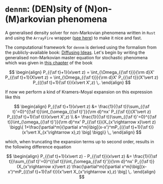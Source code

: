 # `dennm`: (DEN)sity of (N)on-(M)arkovian phenomena

A generalised density solver for non-Markovian phenomena written in `Rust` and using the `ArrayFire` wrapper ([see here](https://github.com/arrayfire/arrayfire-rust)) to make it nice and fast.

The computational framework for `dennm` is derived using the formalism from the publicly-available book: [Diffusing Ideas](https://umbralcalc.github.io/diffusing-ideas/). Let's begin by writing the generalised non-Markovian master equation for stochastic phenomena which was given in [this chapter](https://umbralcalc.github.io/diffusing-ideas/empirical_probabilistic_reweighting/chapter.pdf) of the book

$$
\begin{align}
P_{{\sf t}+1}(x\vert z) = \int_{\Omega_{{\sf t}}}{\rm d}X' P_{{\sf t}+1}(X\vert z) = \int_{\Omega_{{\sf t}}}{\rm d}X' P_{{\sf t}}(X'\vert z) P_{({\sf t}+1){\sf t}}(x\vert X',z) \,.
\end{align}
$$

If now we perform a kind of Kramers-Moyal expansion on this expression like this

$$
\begin{align}
P_{{\sf t}+1}(x\vert z) &= \frac{1}{{\sf t}}\sum_{{\sf t}'=0}^{{\sf t}}\int_{\omega_{{\sf t}'}}{\rm d}^nx' P_{{\sf t}}(X'\vert z) P_{({\sf t}+1){\sf t}}(x\vert X',z) \\
&= \frac{1}{{\sf t}}\sum_{{\sf t}'=0}^{{\sf t}}\int_{\omega_{{\sf t}'}}{\rm d}^nx' P_{{\sf t}}(X_{x'\rightarrow x}\vert z) \bigg\{ 1+\frac{\partial^m}{\partial x^m}\big[(x-x')^mP_{({\sf t}+1){\sf t}}(x'\vert X_{x'\rightarrow x},z) \big] \bigg\} \,,
\end{align}
$$

which, when truncating the expansion terms up to second order, results in the following difference equation

$$
\begin{align}
P_{{\sf t}+1}(x\vert z) - P_{{\sf t}}(x\vert z) &= \frac{1}{{\sf t}}\sum_{{\sf t}'=0}^{{\sf t}}\int_{\omega_{{\sf t}'}}{\rm d}^nx' P_{{\sf t}}(X_{x'\rightarrow x}\vert z) \frac{\partial^m}{\partial x^m}\big[(x-x')^mP_{({\sf t}+1){\sf t}}(x'\vert X_{x'\rightarrow x},z) \big] \,.
\end{align}
$$